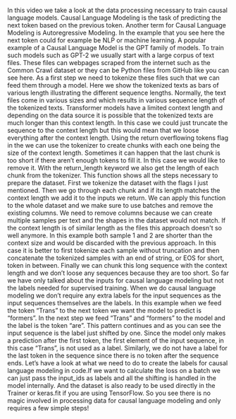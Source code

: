 In this video we take a look at the data processing necessary to train causal language models. Causal Language Modeling is the task of predicting the next token based on the previous token. Another term for Causal Language Modeling is Autoregressive Modeling. In the example that you see here the next token could for example be NLP or machine learning. A popular example of a Causal Language Model is the GPT family of models. To train such models such as GPT-2 we usually start with a large corpus of text files. These files can webpages scraped from the internet such as the Common Crawl dataset or they can be Python files from GitHub like you can see here. As a first step we need to tokenize these files such that we can feed them through a model. Here we show the tokenized texts as bars of various length illustrating the different sequence lengths. Normally, the text files come in various sizes and which results in various sequence length of the tokenized texts. Transformer models have a limited context length and depending on the data source it is possible that the tokenized texts are much longer than this context length. In this case we could just truncate the sequence to the context length but this would mean that we loose everything after the context length. Using the return overflowing tokens flag in the we can use the tokenizer to create chunks with each one being the size of the context length. Sometimes it can happen that the last chunk is too short if there aren’t enough tokens to fill it. In this case we would like to remove it. With the return_length keyword we also get the length of each chunk from the tokenizer. This function shows all the steps necessary to prepare the dataset. First we tokenize the dataset with the flags I just mentioned. Then we go through each chunk and if its length matches the context length we add it to the inputs we return. We can apply this function to the whole dataset and we make sure to use batches and remove the existing columns. We need to remove columns because we can create multiple samples per text and the shapes in the dataset would not match. If the context length is of similar length as the files this approach doesn't so well anymore. In this example both sample 1 and 2 are shorter than the context size and would be discarded with the previous approach. In this case it is better to first tokenize each sample without truncation and then concatenate the tokenized samples with an end of string, or EOS for short, token in between. Finally we can chunk this long sequence with the context length and we don’t loose any sequences because they are too short. So far we have only talked about the inputs for causal language modeling but not the labels needed for supervised training. When we do causal language modeling we don’t require any extra labels for the input sequences as the input sequences themselves are the labels. In this example when we feed the token “Trans” to the next token we want the model to predict is “formers”. In the next step we feed “Trans” and “formers” to the model and the label is the token “are”. This pattern continues and as you can see the input sequence is the label just shifted by one. Since the model only makes a prediction after the first token, the first element of the input sequence, in this case “Trans”, is not used as a label. Similarly, we do not have a label for the last token in the sequence since there is no token after the sequence ends. Let’s have a look at what we need to do to create the labels for causal language modeling in code.If we want to calculate the loss on a batch we can just pass the input_ids as labels and all the shifting is handled in the model internally. And the dataset is also ready to be used directly in the Trainer or keras.fit if you are using TensorFlow. So you see there is no magic involved in processing data for causal language modeling and only requires a few simple steps!